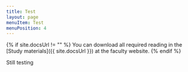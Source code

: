 ```yaml
---
title: Test
layout: page
menuItem: Test
menuPosition: 4
---
```

{% if site.docsUrl != "" %}
You can download all required reading in the [Study materials]({{ site.docsUrl }}) at the faculty website.
{% endif %}

Still testing

